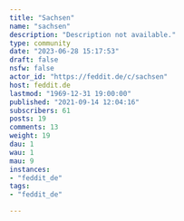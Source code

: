 ```yaml
---
title: "Sachsen" 
name: "sachsen"
description: "Description not available."
type: community
date: "2023-06-28 15:17:53"
draft: false
nsfw: false
actor_id: "https://feddit.de/c/sachsen"
host: feddit.de
lastmod: "1969-12-31 19:00:00"
published: "2021-09-14 12:04:16"
subscribers: 61
posts: 19
comments: 13
weight: 19
dau: 1
wau: 1
mau: 9
instances:
- "feddit_de"
tags: 
- "feddit_de"

---
```

